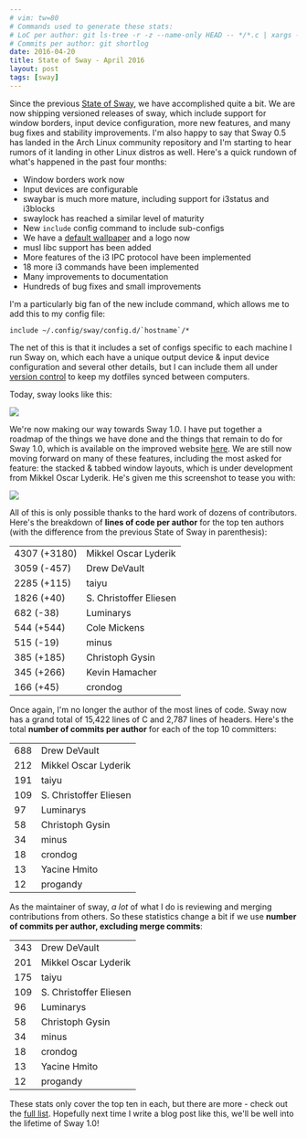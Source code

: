 ```yaml
---
# vim: tw=80
# Commands used to generate these stats:
# LoC per author: git ls-tree -r -z --name-only HEAD -- */*.c | xargs -0 -n1 git blame --line-porcelain HEAD |grep  "^author "|sort|uniq -c|sort -nr
# Commits per author: git shortlog
date: 2016-04-20
title: State of Sway - April 2016
layout: post
tags: [sway]
---
```


Since the previous [State of Sway](/2015/12/20/State-of-sway.html), we have
accomplished quite a bit. We are now shipping versioned releases of sway, which
include support for window borders, input device configuration, more new
features, and many bug fixes and stability improvements. I'm also happy to say
that Sway 0.5 has landed in the Arch Linux community repository and I'm starting
to hear rumors of it landing in other Linux distros as well. Here's a quick
rundown of what's happened in the past four months:

* Window borders work now
* Input devices are configurable
* swaybar is much more mature, including support for i3status and i3blocks
* swaylock has reached a similar level of maturity
* New `include` config command to include sub-configs
* We have a [default wallpaper](https://github.com/SirCmpwn/sway/blob/master/assets/Sway_Wallpaper_Blue_1920x1080.png) and a logo now
* musl libc support has been added
* More features of the i3 IPC protocol have been implemented
* 18 more i3 commands have been implemented
* Many improvements to documentation
* Hundreds of bug fixes and small improvements

I'm a particularly big fan of the new include command, which allows me to add
this to my config file:

    include ~/.config/sway/config.d/`hostname`/*

The net of this is that it includes a set of configs specific to each machine I
run Sway on, which each have a unique output device & input device configuration
and several other details, but I can include them all under
[version control](https://gogs.sr.ht/SirCmpwn/dotfiles) to keep my dotfiles
synced between computers.

Today, sway looks like this:

[![](https://sr.ht/me1j.png)](https://sr.ht/me1j.png)

We're now making our way towards Sway 1.0. I have put together a roadmap of the
things we have done and the things that remain to do for Sway 1.0, which is
available on the improved website [here](http://swaywm.org/roadmap). We are
still now moving forward on many of these features, including the most asked for
feature: the stacked & tabbed window layouts, which is under development from
Mikkel Oscar Lyderik. He's given me this screenshot to tease you with:

![](https://sr.ht/0CkR.png)

All of this is only possible thanks to the hard work of dozens of contributors.
Here's the breakdown of **lines of code per author** for the top ten authors
(with the difference from the previous State of Sway in parenthesis):

<table class="table">
    <tbody>
        <tr><td>4307 (+3180)</td><td>Mikkel Oscar Lyderik</td></tr>
        <tr><td>3059 (-457)</td><td>Drew DeVault</td></tr>
        <tr><td>2285 (+115)</td><td>taiyu</td></tr>
        <tr><td>1826 (+40)</td><td>S. Christoffer Eliesen</td></tr>
        <tr><td>682 (-38)</td><td>Luminarys</td></tr>
        <tr><td>544 (+544)</td><td>Cole Mickens</td></tr>
        <tr><td>515 (-19)</td><td>minus</td></tr>
        <tr><td>385 (+185)</td><td>Christoph Gysin</td></tr>
        <tr><td>345 (+266)</td><td>Kevin Hamacher</td></tr>
        <tr><td>166 (+45)</td><td>crondog</td></tr>
    </tbody>
</table>

Once again, I'm no longer the author of the most lines of code. Sway now
has a grand total of 15,422 lines of C and 2,787 lines of headers. Here's the
total **number of commits per author** for each of the top 10
committers:

<table class="table">
    <tbody>
        <tr><td>688</td><td> Drew DeVault</td></tr>
        <tr><td>212</td><td> Mikkel Oscar Lyderik</td></tr>
        <tr><td>191</td><td> taiyu</td></tr>
        <tr><td>109</td><td> S. Christoffer Eliesen</td></tr>
        <tr><td>97</td><td> Luminarys</td></tr>
        <tr><td>58</td><td> Christoph Gysin</td></tr>
        <tr><td>34</td><td> minus</td></tr>
        <tr><td>18</td><td> crondog</td></tr>
        <tr><td>13</td><td> Yacine Hmito</td></tr>
        <tr><td>12</td><td> progandy</td></tr>
    </tbody>
</table>

As the maintainer of sway, *a lot* of what I do is reviewing and merging
contributions from others. So these statistics change a bit if we use **number
of commits per author, excluding merge commits**:

<table class="table">
    <tbody>
        <tr><td>343</td><td> Drew DeVault</td></tr>
        <tr><td>201</td><td> Mikkel Oscar Lyderik</td></tr>
        <tr><td>175</td><td> taiyu</td></tr>
        <tr><td>109</td><td> S. Christoffer Eliesen</td></tr>
        <tr><td>96</td><td> Luminarys</td></tr>
        <tr><td>58</td><td> Christoph Gysin</td></tr>
        <tr><td>34</td><td> minus</td></tr>
        <tr><td>18</td><td> crondog</td></tr>
        <tr><td>13</td><td> Yacine Hmito</td></tr>
        <tr><td>12</td><td> progandy</td></tr>
    </tbody>
</table>

These stats only cover the top ten in each, but there are more - check out the
[full list](https://github.com/SirCmpwn/sway/graphs/contributors). Hopefully
next time I write a blog post like this, we'll be well into the lifetime of Sway
1.0!
